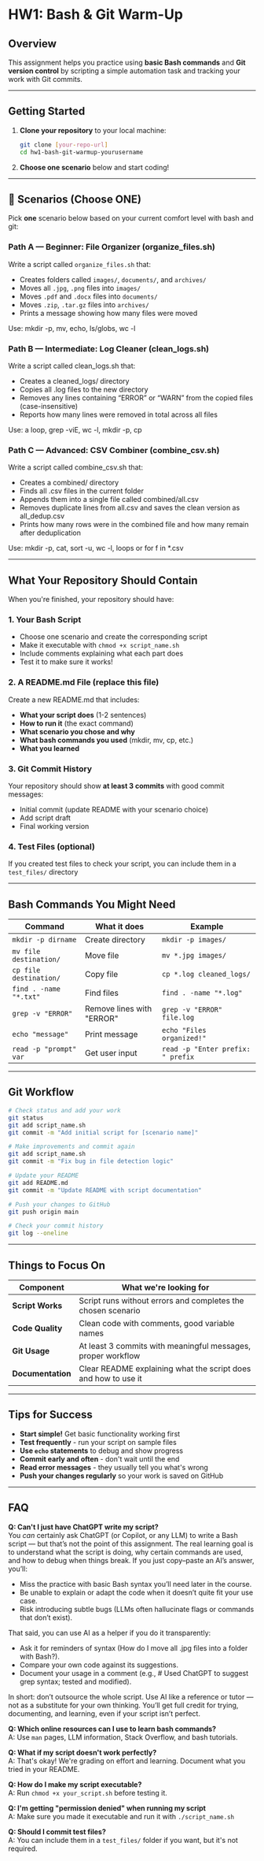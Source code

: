 # HW1: Bash & Git Warm-Up

## Overview

This assignment helps you practice using **basic Bash commands** and **Git version control** by scripting a simple automation task and tracking your work with Git commits.

---

## Getting Started

1. **Clone your repository** to your local machine:
   ```bash
   git clone [your-repo-url]
   cd hw1-bash-git-warmup-yourusername
   ```
2. **Choose one scenario** below and start coding!

---

## 📌 Scenarios (Choose ONE)

Pick **one** scenario below based on your current comfort level with bash and git:

### Path A — Beginner: File Organizer (organize_files.sh)
Write a script called `organize_files.sh` that:
- Creates folders called `images/`, `documents/`, and `archives/`
- Moves all `.jpg`, `.png` files into `images/`
- Moves `.pdf` and `.docx` files into `documents/`
- Moves `.zip`, `.tar.gz` files into `archives/`
- Prints a message showing how many files were moved

Use: mkdir -p, mv, echo, ls/globs, wc -l

### Path B — Intermediate: Log Cleaner (clean_logs.sh)
Write a script called clean_logs.sh that:
- Creates a cleaned_logs/ directory
- Copies all .log files to the new directory
- Removes any lines containing “ERROR” or “WARN” from the copied files (case-insensitive)
- Reports how many lines were removed in total across all files

Use: a loop, grep -viE, wc -l, mkdir -p, cp

### Path C — Advanced: CSV Combiner (combine_csv.sh)
Write a script called combine_csv.sh that:
- Creates a combined/ directory
- Finds all .csv files in the current folder
- Appends them into a single file called combined/all.csv
- Removes duplicate lines from all.csv and saves the clean version as all_dedup.csv
- Prints how many rows were in the combined file and how many remain after deduplication

Use: mkdir -p, cat, sort -u, wc -l, loops or for f in *.csv


---

## What Your Repository Should Contain

When you're finished, your repository should have:

### 1. Your Bash Script
- Choose one scenario and create the corresponding script
- Make it executable with `chmod +x script_name.sh`
- Include comments explaining what each part does
- Test it to make sure it works!

### 2. A README.md File (replace this file)
Create a new README.md that includes:
- **What your script does** (1-2 sentences)
- **How to run it** (the exact command)
- **What scenario you chose and why**
- **What bash commands you used** (mkdir, mv, cp, etc.)
- **What you learned**

### 3. Git Commit History
Your repository should show **at least 3 commits** with good commit messages:
- Initial commit (update README with your scenario choice)
- Add script draft
- Final working version

### 4. Test Files (optional)
If you created test files to check your script, you can include them in a `test_files/` directory

---

## Bash Commands You Might Need

| Command | What it does | Example |
|---------|--------------|---------|
| `mkdir -p dirname` | Create directory | `mkdir -p images/` |
| `mv file destination/` | Move file | `mv *.jpg images/` |
| `cp file destination/` | Copy file | `cp *.log cleaned_logs/` |
| `find . -name "*.txt"` | Find files | `find . -name "*.log"` |
| `grep -v "ERROR"` | Remove lines with "ERROR" | `grep -v "ERROR" file.log` |
| `echo "message"` | Print message | `echo "Files organized!"` |
| `read -p "prompt" var` | Get user input | `read -p "Enter prefix: " prefix` |

---

## Git Workflow 

```bash
# Check status and add your work
git status
git add script_name.sh
git commit -m "Add initial script for [scenario name]"

# Make improvements and commit again
git add script_name.sh
git commit -m "Fix bug in file detection logic"

# Update your README
git add README.md
git commit -m "Update README with script documentation"

# Push your changes to GitHub
git push origin main

# Check your commit history
git log --oneline
```

---

## Things to Focus On

| Component | What we're looking for |
|-----------|------------------------|
| **Script Works** | Script runs without errors and completes the chosen scenario |
| **Code Quality** | Clean code with comments, good variable names |
| **Git Usage** | At least 3 commits with meaningful messages, proper workflow |
| **Documentation** | Clear README explaining what the script does and how to use it |

---

## Tips for Success

- **Start simple!** Get basic functionality working first
- **Test frequently** - run your script on sample files
- **Use `echo` statements** to debug and show progress
- **Commit early and often** - don't wait until the end
- **Read error messages** - they usually tell you what's wrong
- **Push your changes regularly** so your work is saved on GitHub

---

## FAQ

**Q: Can't I just have ChatGPT write my script?**  
You *can* certainly ask ChatGPT (or Copilot, or any LLM) to write a Bash script — but that’s not the point of this assignment. The real learning goal is to understand what the script is doing, why certain commands are used, and how to debug when things break. If you just copy–paste an AI’s answer, you’ll:
- Miss the practice with basic Bash syntax you’ll need later in the course.
- Be unable to explain or adapt the code when it doesn’t quite fit your use case.
- Risk introducing subtle bugs (LLMs often hallucinate flags or commands that don’t exist).

That said, you can use AI as a helper if you do it transparently:
- Ask it for reminders of syntax (How do I move all .jpg files into a folder with Bash?).
- Compare your own code against its suggestions.
- Document your usage in a comment (e.g., # Used ChatGPT to suggest grep syntax; tested and modified).

In short: don’t outsource the whole script. Use AI like a reference or tutor — not as a substitute for your own thinking. You’ll get full credit for trying, documenting, and learning, even if your script isn’t perfect.

**Q: Which online resources can I use to learn bash commands?**  
A: Use `man` pages, LLM information, Stack Overflow, and bash tutorials.

**Q: What if my script doesn't work perfectly?**  
A: That's okay! We're grading on effort and learning. Document what you tried in your README.

**Q: How do I make my script executable?**  
A: Run `chmod +x your_script.sh` before testing it.

**Q: I'm getting "permission denied" when running my script**  
A: Make sure you made it executable and run it with `./script_name.sh`

**Q: Should I commit test files?**  
A: You can include them in a `test_files/` folder if you want, but it's not required.